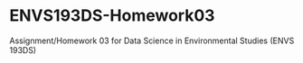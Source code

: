 # ENVS193DS-Homework03
Assignment/Homework 03 for Data Science in Environmental Studies (ENVS 193DS)
